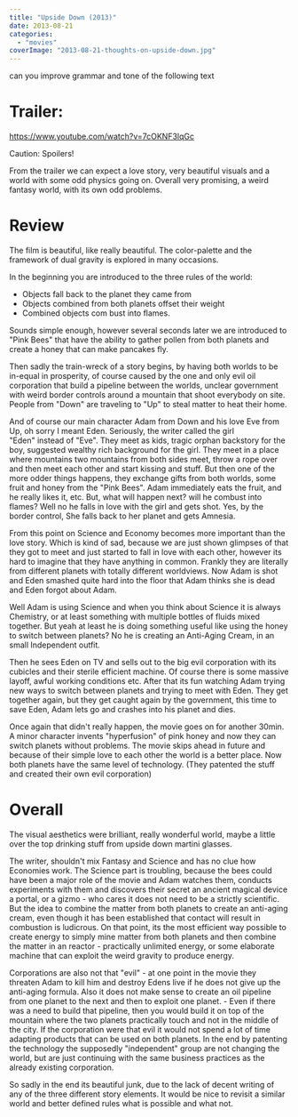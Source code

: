 ```yaml
---
title: "Upside Down (2013)"
date: 2013-08-21
categories:
  - "movies"
coverImage: "2013-08-21-thoughts-on-upside-down.jpg"
---
```


can you improve grammar and tone of the following text

# Trailer:

https://www.youtube.com/watch?v=7cOKNF3lqGc

Caution: Spoilers!

From the trailer we can expect a love story, very beautiful visuals and a world with some odd physics going on. Overall very promising, a weird fantasy world, with its own odd problems.

# Review

The film is beautiful, like really beautiful. The color-palette and the framework of dual gravity is explored in many occasions.

In the beginning you are introduced to the three rules of the world:

- Objects fall back to the planet they came from
- Objects combined from both planets offset their weight
- Combined objects com bust into flames.

Sounds simple enough, however several seconds later we are introduced to "Pink Bees" that have the ability to gather pollen from both planets and create a honey that can make pancakes fly.

Then sadly the train-wreck of a story begins, by having both worlds to be in-equal in prosperity, of course caused by the one and only evil oil corporation that build a pipeline between the worlds, unclear government with weird border controls around a mountain that shoot everybody on site. People from "Down" are traveling to "Up" to steal matter to heat their home.

And of course our main character Adam from Down and his love Eve from Up, oh sorry I meant Eden. Seriously, the writer called the girl "Eden" instead of "Eve". They meet as kids, tragic orphan backstory for the boy, suggested wealthy rich background for the girl. They meet in a place where mountains two mountains from both sides meet, throw a rope over and then meet each other and start kissing and stuff. But then one of the more odder things happens, they exchange gifts from both worlds, some fruit and honey from the "Pink Bees". Adam immediately eats the fruit, and he really likes it, etc. But, what will happen next? will he combust into flames? Well no he falls in love with the girl and gets shot. Yes, by the border control, She falls back to her planet and gets Amnesia.

From this point on Science and Economy becomes more important than the love story. Which is kind of sad, because we are just shown glimpses of that they got to meet and just started to fall in love with each other, however its hard to imagine that they have anything in common. Frankly they are literally from different planets with totally different worldviews. Now Adam is shot and Eden smashed quite hard into the floor that Adam thinks she is dead and Eden forgot about Adam.

Well Adam is using Science and when you think about Science it is always Chemistry, or at least something with multiple bottles of fluids mixed together. But yeah at least he is doing something useful like using the honey to switch between planets? No he is creating an Anti-Aging Cream, in an small Independent outfit.

Then he sees Eden on TV and sells out to the big evil corporation with its cubicles and their sterile efficient machine. Of course there is some massive layoff, awful working conditions etc. After that its fun watching Adam trying new ways to switch between planets and trying to meet with Eden. They get together again, but they get caught again by the government, this time to save Eden, Adam lets go and crashes into his planet and dies.

Once again that didn't really happen, the movie goes on for another 30min. A minor character invents "hyperfusion" of pink honey and now they can switch planets without problems. The movie skips ahead in future and because of their simple love to each other the world is a better place. Now both planets have the same level of technology. (They patented the stuff and created their own evil corporation)

# Overall

The visual aesthetics were brilliant, really wonderful world, maybe a little over the top drinking stuff from upside down martini glasses.

The writer, shouldn't mix Fantasy and Science and has no clue how Economies work. The Science part is troubling, because the bees could have been a major role of the movie and Adam watches them, conducts experiments with them and discovers their secret an ancient magical device a portal, or a gizmo - who cares it does not need to be a strictly scientific. But the idea to combine the matter from both planets to create an anti-aging cream, even though it has been established that contact will result in combustion is ludicrous. On that point, its the most efficient way possible to create energy to simply mine matter from both planets and then combine the matter in an reactor - practically unlimited energy, or some elaborate machine that can exploit the weird gravity to produce energy.

Corporations are also not that "evil" - at one point in the movie they threaten Adam to kill him and destroy Edens live if he does not give up the anti-aging formula. Also it does not make sense to create an oil pipeline from one planet to the next and then to exploit one planet. - Even if there was a need to build that pipeline, then you would build it on top of the mountain where the two planets practically touch and not in the middle of the city. If the corporation were that evil it would not spend a lot of time adapting products that can be used on both planets. In the end by patenting the technology the supposedly "independent" group are not changing the world, but are just continuing with the same business practices as the already existing corporation.

So sadly in the end its beautiful junk, due to the lack of decent writing of any of the three different story elements. It would be nice to revisit a similar world and better defined rules what is possible and what not.
